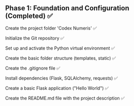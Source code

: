 ## Phase 1: Foundation and Configuration (Completed) ✅

Create the project folder 'Codex Numeris' ✅

Initialize the Git repository ✅

Set up and activate the Python virtual environment ✅

Create the basic folder structure (templates, static) ✅

Create the .gitignore file ✅

Install dependencies (Flask, SQLAlchemy, requests) ✅

Create a basic Flask application ("Hello World") ✅

Create the README.md file with the project description ✅
